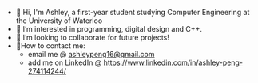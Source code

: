 - 👋 Hi, I'm Ashley, a first-year student studying Computer Engineering at the University of Waterloo 
- 👀 I’m interested in programming, digital design and C++.  
- 💞️ I’m looking to collaborate for future projects! 
- 🌱How to contact me:
    - email me @ ashleypeng16@gmail.com
    - add me on LinkedIn @ https://www.linkedin.com/in/ashley-peng-274114244/

